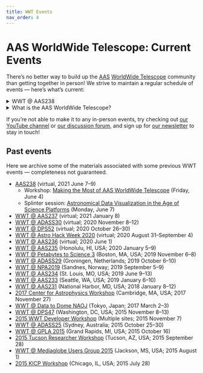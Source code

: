 ```yaml
---
title: WWT Events
nav_order: 4
---
```


<!-- N.B.: our physical swag items direct people to the URL of this page, so
 it should be awesome and useful for people who have no idea what WWT is! -->

# AAS WorldWide Telescope: Current Events

There’s no better way to build up the [AAS](https://aas.org/)
[WorldWide Telescope](/) community than getting together in person! We strive
to maintain a regular schedule of events — here’s what’s current:

<details markdown="1">
  <summary>WWT @ AAS238</summary>

  - Workshop: [Making the Most of AAS WorldWide Telescope][aas238-workshop] (Friday, June 4)
  - Splinter session: [Astronomical Data Visualization in the Age of Science Platforms][advasp] (Monday, June 7)
</details>

<details class="videobox" markdown="1">
  <summary>What is the AAS WorldWide Telescope?</summary>

  WWT is a free and open-source tool for showcasing astronomical data and
  knowledge, brought to you by the
  [American Astronomical Society](https://aas.org/) (AAS). Find out more at
  [worldwidetelescope.org](http://worldwidetelescope.org/home/).

  <div class="responsive-16x9-container">
    <iframe src="https://www.youtube-nocookie.com/embed/CD_W6wJp26E"
            frameborder="0"
            allow="accelerometer; autoplay; encrypted-media; gyroscope; picture-in-picture"
            allowfullscreen>
    </iframe>
  </div>
</details>

If you’re not able to make it to any in-person events, try checking out
[our YouTube channel] or [our discussion forum], and sign up for
[our newsletter] to stay in touch!

[our YouTube channel]: https://www.youtube.com/c/AASWorldWideTelescope
[our discussion forum]: https://wwt-forum.org/
[our newsletter]: https://bit.ly/wwt-signup


## Past events

Here we archive some of the materials associated with some previous WWT
events — completeness not guaranteed.

- [AAS238] (virtual, 2021 June 7–9)
  - Workshop: [Making the Most of AAS WorldWide Telescope][aas238-workshop] (Friday, June 4)
  - Splinter session: [Astronomical Data Visualization in the Age of Science Platforms][advasp] (Monday, June 7)
- [WWT @ AAS237] (virtual; 2021 January 8)
- [WWT @ ADASS30] (virtual; 2020 November 8–12)
- [WWT @ DPS52] (virtual; 2020 October 26–30)
- [WWT @ Astro Hack Week 2020] (virtual; 2020 August 31–September 4)
- [WWT @ AAS236] (virtual; 2020 June 1)
- [WWT @ AAS235] (Honolulu, HI, USA; 2020 January 5–9)
- [WWT @ Petabytes to Science 3] (Boston, MA, USA; 2019 November 6–8)
- [WWT @ ADASS29] (Groningen, Netherlands; 2019 October 6–10)
- [WWT @ NPA2019] (Sandnes, Norway; 2019 September 5–9)
- [WWT @ AAS234] (St. Louis, MO, USA; 2019 June 9–13)
- [WWT @ AAS233] (Seattle, WA, USA; 2019 January 6–10)
- [WWT @ AAS231] (National Harbor, MD, USA; 2018 January 8–12)
- [2017 Center for Astrophysics Workshop] (Cambridge, MA, USA; 2017 November 27)
- [WWT @ Data to Dome NAOJ] (Tokyo, Japan; 2017 March 2–3)
- [WWT @ DPS47] (Washington, DC, USA; 2015 November 8–13)
- [2015 WWT Developer Workshop] (Multiple sites; 2015 November 7)
- [WWT @ ADASS25] (Sydney, Australia; 2015 October 25–30)
- [WWT @ GPLA 2015] (Grand Rapids, MI, USA; 2015 October 16)
- [2015 Tucson Researcher Workshop] (Tucson, AZ, USA; 2015 September 28)
- [WWT @ Mediaglobe Users Group 2015] (Jackson, MS, USA; 2015 August 1)
- [2015 KICP Workshop] (Chicago, IL, USA; 2015 July 28)

[aas238-workshop]: ./2021/aas238-workshop.md
[advasp]: ./2021/aas238-webdataviz.md
[AAS238]: https://aas.org/meetings/aas238/
[WWT @ AAS237]: https://aas.org/meetings/aas237/program
[WWT @ ADASS30]: https://adass2020.es/
[WWT @ DPS52]: https://aas.org/meetings/dps52
[WWT @ Astro Hack Week 2020]: http://astrohackweek.org/2020/
[WWT @ AAS236]: https://aas.org/meetings/aas236/program
[WWT @ AAS235]: https://wwt-forum.org/t/researcher-workshop-wwt-aas235-honolulu-usa-2020-january-5/71
[WWT @ Petabytes to Science 3]: https://wwt-forum.org/t/researcher-workshop-wwt-petabytes-to-science-3-boston-usa-2019-nov-8/86
[WWT @ ADASS29]: https://wwt-forum.org/t/researcher-workshop-wwt-adass29-groningen-netherlands-2019-october-6/70/2
[WWT @ NPA2019]: ./past/201909-npa2019.md
[WWT @ AAS234]: ./past/201906-aas234.md
[WWT @ AAS233]: ./past/201901-aas233.md
[WWT @ AAS231]: ./past/201801-aas231.md
[2017 Center for Astrophysics Workshop]: ./past/201711-cfa.md
[WWT @ Data to Dome NAOJ]: ./past/201703-data-to-dome.md
[WWT @ DPS47]: ./past/201511-dps47.md
[2015 WWT Developer Workshop]: ./past/201511-developer-workshop.md
[WWT @ ADASS25]: ./past/201510-adass25.md
[WWT @ GPLA 2015]: ./past/201510-gpla.md
[2015 Tucson Researcher Workshop]: ./past/201509-tucson.md
[WWT @ Mediaglobe Users Group 2015]: ./past/201508-mediaglobe.md
[2015 KICP Workshop]: ./past/201507-kicp.md
